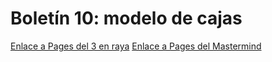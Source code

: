 # Boletín 10: modelo de cajas
[Enlace a Pages del 3 en raya](https://sram-daw.github.io/Boletin10-modelo-cajas/)
[Enlace a Pages del Mastermind](https://sram-daw.github.io/Boletin10-modelo-cajas/mastermind.html)